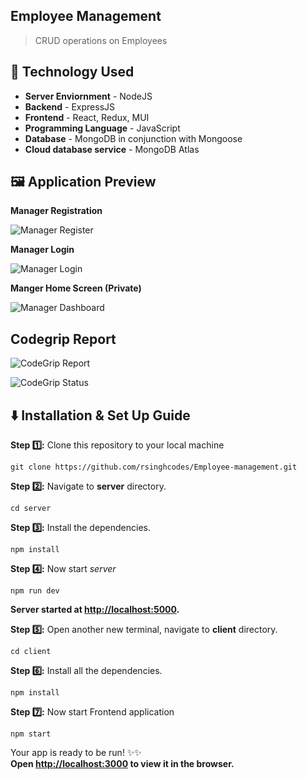 ## Employee Management

> CRUD operations on Employees 

## 🚧 Technology Used

- **Server Enviornment** - NodeJS
- **Backend** - ExpressJS
- **Frontend** - React, Redux, MUI
- **Programming Language** - JavaScript
- **Database** - MongoDB in conjunction with Mongoose
- **Cloud database service** - MongoDB Atlas

## 🖼️ Application Preview

**Manager Registration**

![Manager Register](https://user-images.githubusercontent.com/67682451/155878399-5d83db3b-f8b6-490f-bde4-ad1b420a433b.png)

**Manager Login**

![Manager Login](https://user-images.githubusercontent.com/67682451/155878417-5becf5e9-4a26-48dd-9763-fba2ce250eac.png)

**Manger Home Screen (Private)**

![Manager Dashboard](https://user-images.githubusercontent.com/67682451/155878503-b7a3b59b-c6d5-4dca-ad8c-9b601b8b6552.png)


## Codegrip Report

![CodeGrip Report](https://user-images.githubusercontent.com/67682451/155878176-b95944cc-d714-4a03-b4e9-71a287f27c7a.png)

![CodeGrip Status](https://user-images.githubusercontent.com/67682451/155878193-de0a8ef0-fe0f-48b3-91ef-643ba8480b6c.png)


## ⬇️ Installation & Set Up Guide

**Step :one::** Clone this repository to your local machine

```
git clone https://github.com/rsinghcodes/Employee-management.git
```

**Step :two::** Navigate to **server** directory.

```
cd server
```

**Step :three::** Install the dependencies.

```
npm install
```

**Step :four::** Now start _server_

```
npm run dev
```

**Server started at [http://localhost:5000](http://localhost:5000).**

**Step :five::** Open another new terminal, navigate to **client** directory.

```
cd client
```

**Step :six::** Install all the dependencies.

```
npm install
```

**Step :seven::** Now start Frontend application

```
npm start
```

Your app is ready to be run! ✨✨\
**Open [http://localhost:3000](http://localhost:3000) to view it in the browser.**
